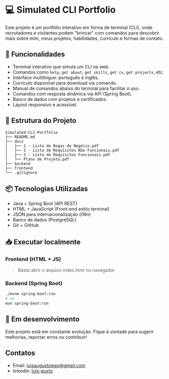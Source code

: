 # 💻 Simulated CLI Portfolio

Este projeto é um portfólio interativo em forma de terminal (CLI), onde recrutadores e visitantes podem "brincar" com comandos para descobrir mais sobre mim, meus projetos, habilidades, currículo e formas de contato.

## 🚀 Funcionalidades

- Terminal interativo que simula um CLI na web.
- Comandos como `help`, `get about`, `get skills`, `get cv`, `get projects`, etc.
- Interface multilíngue: português e inglês.
- Currículo disponível para download via comando.
- Manual de comandos abaixo do terminal para facilitar o uso.
- Comandos com resposta dinâmica via API (Spring Boot).
- Banco de dados com projetos e certificados.
- Layout responsivo e acessível.

## 📂 Estrutura do Projeto

```
Simulated-CLI-Portfolio
├── README.md
├── docs
│   ├── 1 - Lista de Regas de Negócio.pdf
│   ├── 2 - Lista de Requisitos Não Funcionais.pdf
│   ├── 3 - Lista de Requisitos Funcionais.pdf
│   └── Plano de Projeto.pdf
├── backend
├── frontend
└── .gitignore
```


## 📦 Tecnologias Utilizadas

- Java + Spring Boot (API REST)
- HTML + JavaScript (Front-end estilo terminal)
- JSON para internacionalização (i18n)
- Banco de dados (PostgreSQL)
- Git + GitHub

## 📥 Executar localmente

### Frontend (HTML + JS) 
> Basta abrir o arquivo index.html no navegador

### Backend (Spring Boot)
```bash
./mvnw spring-boot:run
# ou
mvn spring-boot:run
```

## 🧪 Em desenvolvimento
Este projeto está em constante evolução. Fique à vontade para sugerir melhorias, reportar erros ou contribuir!

## Contatos
- Email: luisaugustoway@gmail.com
- linkedin: [luix-guxto](https://www.linkedin.com/in/luix-guxto/)